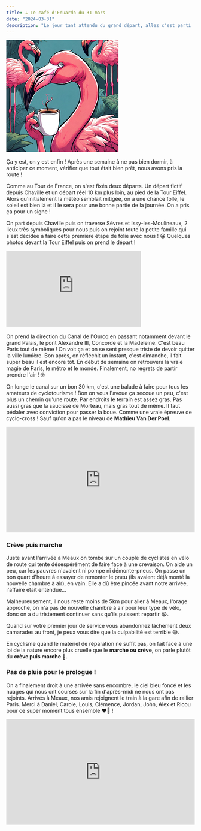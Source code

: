 ```yaml
---
title: ☕ Le café d'Eduardo du 31 mars
date: "2024-03-31"
description: "Le jour tant attendu du grand départ, allez c'est parti ! Une journée au top avec les amis et la météo en prime"
---
```


![Café d'Eduardo](../cafe_eduardo.png)

Ça y est, on y est enfin ! Après une semaine à ne pas bien dormir, à anticiper ce moment, vérifier que tout était bien prêt, nous avons pris la route !

Comme au Tour de France, on s'est fixés deux départs. Un départ fictif depuis Chaville et un départ réel 10 km plus loin, au pied de la Tour Eiffel. Alors qu'initialement la météo semblait mitigée, on a une chance folle, le soleil est bien là et il le sera pour une bonne partie de la journée. On a pris ça pour un signe !

On part depuis Chaville puis on traverse Sèvres et Issy-les-Moulineaux, 2 lieux très symboliques pour nous puis on rejoint toute la petite famille qui s'est décidée à faire cette première étape de folie avec nous ! 😀 Quelques photos devant la Tour Eiffel puis on prend le départ !

<iframe width="360" height="202.5" src="https://www.youtube-nocookie.com/embed/1IOL-VT-WnE?si=3Xsp0pVMTYNkiHev&start=70" title="YouTube video player" frameborder="0" allow="accelerometer; autoplay; clipboard-write; encrypted-media; gyroscope; picture-in-picture; web-share"></iframe>

On prend la direction du Canal de l'Ourcq en passant notamment devant le grand Palais, le pont Alexandre III, Concorde et la Madeleine. C'est beau Paris tout de même ! On voit ça et on se sent presque triste de devoir quitter la ville lumière. Bon après, on réfléchit un instant, c'est dimanche, il fait super beau il est encore tôt. En début de semaine on retrouvera la vraie magie de Paris, le métro et le monde. Finalement, no regrets de partir prendre l'air ! 🤓

On longe le canal sur un bon 30 km, c'est une balade à faire pour tous les amateurs de cyclotourisme ! Bon on vous l'avoue ça secoue un peu, c'est plus un chemin qu'une route. Par endroits le terrain est assez gras. Pas aussi gras que la saucisse de Morteau, mais gras tout de même. Il faut pédaler avec conviction pour passer la boue. Comme une vraie épreuve de cyclo-cross ! Sauf qu'on a pas le niveau de **Mathieu Van Der Poel**.

<div style="width: 100%; height: 0; position: relative; padding-bottom: 56%;"><iframe src="https://giphy.com/embed/VHek5TvnxgoWUiIeJn" style="top: 0; left: 0; width: 100%; height: 100%; position: absolute; border: 0;" allowfullscreen scrolling="no" allow="encrypted-media;" class="giphy-embed"></iframe></div>

### Crève puis marche
Juste avant l'arrivée à Meaux on tombe sur un couple de cyclistes en vélo de route qui tente désespérément de faire face à une crevaison. On aide un peu, car les pauvres n'avaient ni pompe ni démonte-pneus. On passe un bon quart d'heure à essayer de remonter le pneu (ils avaient déjà monté la nouvelle chambre à air), en vain. Elle a dû être pincée avant notre arrivée, l'affaire était entendue...

Malheureusement, il nous reste moins de 5km pour aller à Meaux, l'orage approche, on n'a pas de nouvelle chambre à air pour leur type de vélo, donc on a du tristement continuer sans qu'ils puissent repartir 😭.

Quand sur votre premier jour de service vous abandonnez lâchement deux camarades au front, je peux vous dire que la culpabilité est terrible 😅.

En cyclisme quand le matériel de réparation ne suffit pas, on fait face à une loi de la nature encore plus cruelle que le **marche ou crève**, on parle plutôt du **crève puis marche** 🫣.

### Pas de pluie pour le prologue !

On a finalement droit à une arrivée sans encombre, le ciel bleu foncé et les nuages qui nous ont coursés sur la fin d'après-midi ne nous ont pas rejoints. Arrivés à Meaux, nos amis rejoignent le train à la gare afin de rallier Paris. Merci à Daniel, Carole, Louis, Clémence, Jordan, John, Alex et Ricou pour ce super moment tous ensemble ❤️🤩 ! 

<div style="width: 100%; height: 0; position: relative; padding-bottom: 56%;"><iframe src="https://giphy.com/embed/E8b8dWfw67rnq" style="top: 0; left: 0; width: 100%; height: 100%; position: absolute; border: 0;" allowfullscreen scrolling="no" allow="encrypted-media;" class="giphy-embed"></iframe></div>